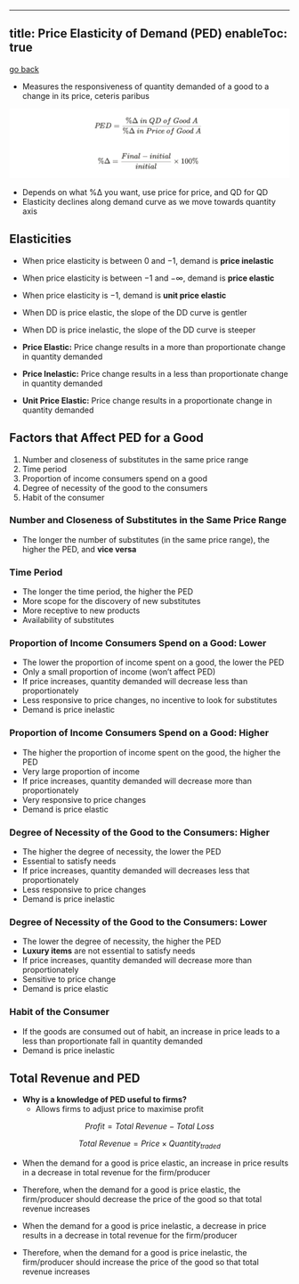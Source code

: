 
---
title: Price Elasticity of Demand (PED)
enableToc: true
---

[go back](Subjects/Economics.md)

- Measures the responsiveness of quantity demanded of a good to a change in its price, ceteris paribus

![](Images/ped.png)

-   Depends on what %Δ you want, use price for price, and QD for QD
-   Elasticity declines along demand curve as we move towards quantity axis

## Elasticities

-   When price elasticity is between $0$ and $-1$, demand is ******************************price inelastic******************************
    
-   When price elasticity is between $-1$ and $- ∞$, demand is **************************price elastic**************************
    
-   When price elasticity is $-1$, demand is ************************************unit price elastic************************************
    
-   When DD is price elastic, the slope of the DD curve is gentler
    
-   When DD is price inelastic, the slope of the DD curve is steeper
    
-   ****************************Price Elastic:**************************** Price change results in a more than proportionate change in quantity demanded
    
-   **********************Price Inelastic:********************** Price change results in a less than proportionate change in quantity demanded
    
-   **************************************Unit Price Elastic:************************************** Price change results in a proportionate change in quantity demanded
    

## Factors that Affect PED for a Good

1.  Number and closeness of substitutes in the same price range
2.  Time period
3.  Proportion of income consumers spend on a good
4.  Degree of necessity of the good to the consumers
5.  Habit of the consumer

### Number and Closeness of Substitutes in the Same Price Range

-   The longer the number of substitutes (in the same price range), the higher the PED, and ********************vice versa********************

### Time Period

-   The longer the time period, the higher the PED
-   More scope for the discovery of new substitutes
-   More receptive to new products
-   Availability of substitutes

### Proportion of Income Consumers Spend on a Good: Lower

-   The lower the proportion of income spent on a good, the lower the PED
-   Only a small proportion of income (won’t affect PED)
-   If price increases, quantity demanded will decrease less than proportionately
-   Less responsive to price changes, no incentive to look for substitutes
-   Demand is price inelastic

### Proportion of Income Consumers Spend on a Good: Higher

-   The higher the proportion of income spent on the good, the higher the PED
-   Very large proportion of income
-   If price increases, quantity demanded will decrease more than proportionately
-   Very responsive to price changes
-   Demand is price elastic

### Degree of Necessity of the Good to the Consumers: Higher

-   The higher the degree of necessity, the lower the PED
-   Essential to satisfy needs
-   If price increases, quantity demanded will decreases less that proportionately
-   Less responsive to price changes
-   Demand is price inelastic

### Degree of Necessity of the Good to the Consumers: Lower

-   The lower the degree of necessity, the higher the PED
-   **Luxury items** are not essential to satisfy needs
-   If price increases, quantity demanded will decrease more than proportionately
-   Sensitive to price change
-   Demand is price elastic

### Habit of the Consumer

-   If the goods are consumed out of habit, an increase in price leads to a less than proportionate fall in quantity demanded
-   Demand is price inelastic

## Total Revenue and PED

-   **Why is a knowledge of PED useful to firms?**
    -   Allows firms to adjust price to maximise profit

$$ Profit = Total \ Revenue - Total\ Loss $$

$$ Total\ Revenue=Price\times Quantity_{traded} $$

-   When the demand for a good is price elastic, an increase in price results in a decrease in total revenue for the firm/producer
    
-   Therefore, when the demand for a good is price elastic, the firm/producer should decrease the price of the good so that total revenue increases
    
-   When the demand for a good is price inelastic, a decrease in price results in a decrease in total revenue for the firm/producer
    
-   Therefore, when the demand for a good is price inelastic, the firm/producer should increase the price of the good so that total revenue increases